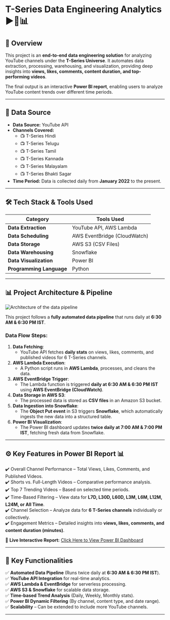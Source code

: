 # **T-Series Data Engineering Analytics** ▶️🎵📊  

## 📖 **Overview**  
This project is an **end-to-end data engineering solution** for analyzing YouTube channels under the **T-Series Universe**. It automates data extraction, processing, warehousing, and visualization, providing deep insights into **views, likes, comments, content duration, and top-performing videos**.  

The final output is an interactive **Power BI report**, enabling users to analyze YouTube content trends over different time periods.  

---

## 📁 **Data Source**  
- **Data Source:** YouTube API  
- **Channels Covered:**  
  - 📺 T-Series Hindi  
  - 📺 T-Series Telugu  
  - 📺 T-Series Tamil  
  - 📺 T-Series Kannada  
  - 📺 T-Series Malayalam  
  - 📺 T-Series Bhakti Sagar  
- **Time Period:** Data is collected daily from **January 2022** to the present.  

---

## 🛠️ **Tech Stack & Tools Used**  

| **Category**       | **Tools Used**  |
|-------------------|---------------|
| **Data Extraction** | YouTube API, AWS Lambda  |
| **Data Scheduling** | AWS EventBridge (CloudWatch)  |
| **Data Storage** | AWS S3 (CSV Files)  |
| **Data Warehousing** | Snowflake  |
| **Data Visualization** | Power BI  |
| **Programming Language** | Python  |

---

## 📊 **Project Architecture & Pipeline**  
![Architecture of the data pipeline](https://github.com/KirandeepMarala/Olympics-azure-data-engineering-project/blob/main/Images/pipeline.gif) 

This project follows a **fully automated data pipeline** that runs daily at **6:30 AM & 6:30 PM IST**.  

### **Data Flow Steps:**  

1. **Data Fetching**:  
   - YouTube API fetches **daily stats** on views, likes, comments, and published videos for 6 T-Series channels.
2. **AWS Lambda Execution**:
   - A Python script runs in **AWS Lambda**, processes, and cleans the data.
3. **AWS EventBridge Trigger**:  
   - The Lambda function is triggered **daily at 6:30 AM & 6:30 PM IST** using **AWS EventBridge (CloudWatch)**.  
4. **Data Storage in AWS S3**:  
   - The processed data is stored as **CSV files** in an Amazon S3 bucket.  
5. **Data Ingestion into Snowflake**:  
   - The **Object Put event** in S3 triggers **Snowflake**, which automatically ingests the new data into a structured table.  
6. **Power BI Visualization**:  
   - The Power BI dashboard updates **twice daily at 7:00 AM & 7:00 PM IST**, fetching fresh data from Snowflake.  

---

## ⚙️ **Key Features in Power BI Report** 📊 
  ✔️ Overall Channel Performance – Total Views, Likes, Comments, and Published Videos.  
  ✔️ Shorts vs. Full-Length Videos – Comparative performance analysis.  
  ✔️ Top 7 Trending Videos – Based on selected time periods.  
  ✔️ Time-Based Filtering – View data for **L7D, L30D, L60D, L3M, L6M, L12M, L24M, or All Time**.  
  ✔️ Channel Selection – Analyze data for **6 T-Series channels** individually or collectively.  
  ✔️ Engagement Metrics – Detailed insights into **views, likes, comments, and content duration (minutes)**.  

  🔗 **Live Interactive Report:** [Click Here to View Power BI Dashboard](YOUR_POWERBI_REPORT_LINK)  


---

## 🚀 **Key Functionalities**  

✅ **Automated Data Pipeline** (Runs twice daily at **6:30 AM & 6:30 PM IST**).  
✅ **YouTube API Integration** for real-time analytics.  
✅ **AWS Lambda & EventBridge** for serverless processing.  
✅ **AWS S3 & Snowflake** for scalable data storage.  
✅ **Time-based Trend Analysis** (Daily, Weekly, Monthly stats).  
✅ **Power BI Dynamic Filtering** (By channel, content type, and date range).  
✅ **Scalability** – Can be extended to include more YouTube channels.  

---
